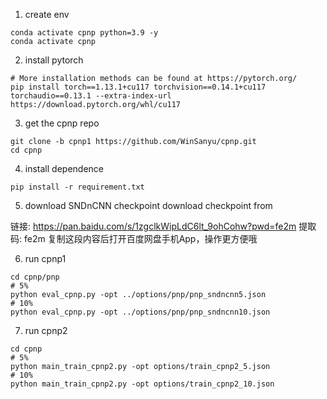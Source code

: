 1. create env
```
conda activate cpnp python=3.9 -y
conda activate cpnp
```

2. install pytorch
```
# More installation methods can be found at https://pytorch.org/
pip install torch==1.13.1+cu117 torchvision==0.14.1+cu117 torchaudio==0.13.1 --extra-index-url https://download.pytorch.org/whl/cu117
```

3. get the cpnp repo
```
git clone -b cpnp1 https://github.com/WinSanyu/cpnp.git
cd cpnp
```

4. install dependence
```
pip install -r requirement.txt
```

5. download SNDnCNN checkpoint
download checkpoint from

链接: https://pan.baidu.com/s/1zgclkWipLdC6lt_9ohCohw?pwd=fe2m 提取码: fe2m 复制这段内容后打开百度网盘手机App，操作更方便哦


6. run cpnp1
```
cd cpnp/pnp
# 5%
python eval_cpnp.py -opt ../options/pnp/pnp_sndncnn5.json
# 10%
python eval_cpnp.py -opt ../options/pnp/pnp_sndncnn10.json
```

7. run cpnp2
```
cd cpnp
# 5%
python main_train_cpnp2.py -opt options/train_cpnp2_5.json
# 10%
python main_train_cpnp2.py -opt options/train_cpnp2_10.json
```
